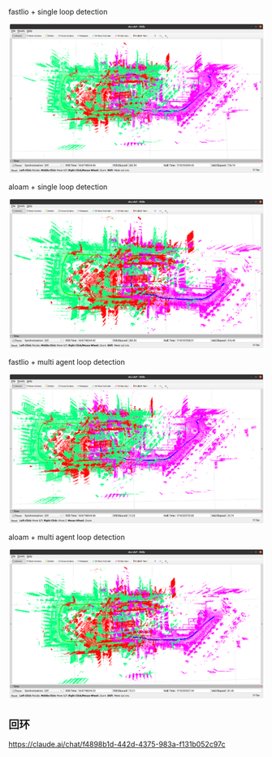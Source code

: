 fastlio + single loop detection

![image-20250420210957617](./assets/image-20250420210957617.png)

aloam + single loop detection

![](./assets/image-20250420220535078.png)

fastlio + multi agent loop detection

![image-20250422143625143](./assets/image-20250422143625143.png)

aloam + multi agent loop detection

![image-20250422144602574](./assets/image-20250422144602574.png)

## 回环

https://claude.ai/chat/f4898b1d-442d-4375-983a-f131b052c97c